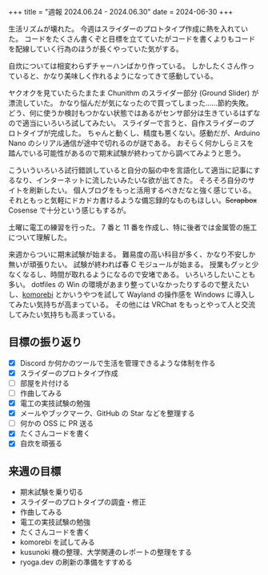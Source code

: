 +++
title = "週報 2024.06.24 - 2024.06.30"
date = 2024-06-30
+++

生活リズムが壊れた。
今週はスライダーのプロトタイプ作成に熱を入れていた。
コードをたくさん書くぞと目標を立てていたがコードを書くよりもコードを配線していく行為のほうが長くやっていた気がする。

自炊については相変わらずチャーハンばかり作っている。
しかしたくさん作っていると、かなり美味しく作れるようになってきて感動している。

ヤクオクを見ていたらたまたま Chunithm のスライダー部分 (Ground Slider) が漂流していた。
かなり悩んだが気になったので買ってしまった……節約失敗。
どう、何に使うか検討もつかない状態ではあるがセンサ部分は生きているはずなので適当にいろいろ試してみたい。
スライダーで言うと、自作スライダーのプロトタイプが完成した。
ちゃんと動くし、精度も悪くない。感動だが、Arduino Nano のシリアル通信が途中で切れるのが謎である。
おそらく何かしらミスを踏んでいる可能性があるので期末試験が終わってから調べてみようと思う。

こういういろいろ試行錯誤していると自分の脳の中を言語化して適当に記事にするなり、インターネットに流したいみたいな欲が出てきた。
そろそろ自分のサイトを刷新したい。
個人ブログをもっと活用するべきだなと強く感じている。
それともっと気軽にドカドカ書けるような備忘録的なものもほしい。~~Scrapbox~~ Cosense で十分という感じもするが。

土曜に電工の練習を行った。
7 番と 11 番を作成し、特に後者では金属管の施工について理解した。

来週からついに期末試験が始まる。
難易度の高い科目が多く、かなり不安しか無いが頑張りたい。
試験が終われば春 C モジュールが始まる。
授業もグッと少なくなるし、時間が取れるようになるので安堵である。
いろいろしたいことも多い。
dotfiles の Win の環境があまり整っていなかったりするので整えたいし、[komorebi](https://lgug2z.github.io/komorebi/) とかいうやつを試して Wayland の操作感を Windows に導入してみたい気持ちが高まっている。
その他には VRChat をもっとやって人と交流してみたい気持ちも高まっている。

## 目標の振り返り

- [x] Discord か何かのツールで生活を管理できるような体制を作る
- [x] スライダーのプロトタイプ作成
- [ ] 部屋を片付ける
- [ ] 作曲してみる
- [x] 電工の実技試験の勉強
- [x] メールやブックマーク、GitHub の Star などを整理する
- [ ] 何かの OSS に PR 送る
- [x] たくさんコードを書く
- [x] 自炊を頑張る

## 来週の目標

- 期末試験を乗り切る
- スライダーのプロトタイプの調査・修正
- 作曲してみる
- 電工の実技試験の勉強
- たくさんコードを書く
- komorebi を試してみる
- kusunoki 機の整理、大学関連のレポートの整理をする
- ryoga.dev の刷新の準備をすすめる
